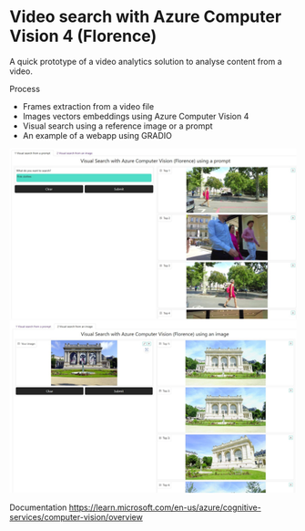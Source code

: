 # Video search with Azure Computer Vision 4 (Florence)

A quick prototype of a video analytics solution to analyse content from a video.

Process
- Frames extraction from a video file
- Images vectors embeddings using Azure Computer Vision 4
- Visual search using a reference image or a prompt
- An example of a webapp using GRADIO

<img src="example1.jpg">

<img src="example2.jpg">

Documentation
https://learn.microsoft.com/en-us/azure/cognitive-services/computer-vision/overview
